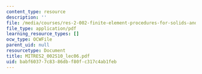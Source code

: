 ```yaml
---
content_type: resource
description: ''
file: /media/courses/res-2-002-finite-element-procedures-for-solids-and-structures-spring-2010/babf60377c8386dbf80fc317c4ab1feb_MITRES2_002S10_lec06.pdf
file_type: application/pdf
learning_resource_types: []
ocw_type: OCWFile
parent_uid: null
resourcetype: Document
title: MITRES2_002S10_lec06.pdf
uid: babf6037-7c83-86db-f80f-c317c4ab1feb
---
```

